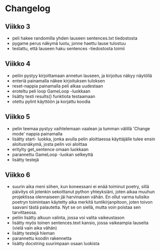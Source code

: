 # Changelog

## Viikko 3
- peli hakee randomilla yhden lauseen sentences.txt tiedostosta
- pygame perus näkymä luotu, jonne haettu lause tulostuu
- testattu, että lauseen haku sentences -tiedostosta toimii

## Viikko 4
- peliin pystyy kirjoittamaan annetun lauseen, ja kirjoitus näkyy näytöllä
- enteriä painamalla näkee kirjoituksen tuloksen
- reset-nappia painamalla peli alkaa uudestaan
- eroteltu peli loop GameLoop -luokkaan
- lisätty testi results() funktiota testaamaan
- otettu pylint käyttöön ja korjattu koodia

## Viikko 5
- pelin teemaa pystyy vaihtelemaan vaalean ja tumman välillä 'Change mode' nappia painamalla
- lisätty start- luokka, jonka avulla pelin aloittaessa käyttäjälle tulee ensin aloitusnäkymä, josta pelin voi aloittaa
- eritylty get_sentence omaan luokkaan
- parannettu GameLoop -luokan selkeyttä 
- lisätty testejä

## Viikko 6
- suurin aika meni siihen, kun koneessani ei enää toiminut poetry, sillä päivitys oli jotenkin sekoittanut python yhteyksiäni, joten aikaa muuhun projektissa olennaiseen jäi harvinaisen vähän. En ollut varma tulisiko poetryn toimintaan käytetty aika merkitä tuntikirjanpitoon, joten toivon saavani tästä palautetta. Nyt se on siellä, mutta voin poistaa sen tarvittaessa.
- peliin lisätty alkuun valinta, jossa voi valita vaikeustason
- lisätty myös toinen sentences.text kansio, jossa vaikeampia lauseita (vielä vain aika vähän)
- lisätty testejä hieman
- parannettu koodin rakennetta
- lisätty docstring suurimpaan osaan luokista

